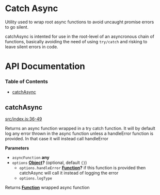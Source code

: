 # Catch Async

Utility used to wrap root async functions to avoid uncaught promise errors to go silent.

catchAsync is intented for use in the root-level of an asyncronous chain of
functions, basically avoiding the need of using `try/catch` and risking to leave silent errors in code.

# API Documentation

<!-- Generated by documentation.js. Update this documentation by updating the source code. -->

### Table of Contents

* [catchAsync](#catchasync)

## catchAsync

[src/index.js:36-49](https://github.com/Narzerus/catch-async/blob/ed3c3e5f988406e009cd1fb3ea42e29b4c8045d5/src/index.js#L36-L49 'Source code on GitHub')

Returns an async function wrapped in a try catch function. It
will by default log any error thrown in the async function unless
a handleError function is provided. In that case it will instead
call handleError

**Parameters**

* `asyncFunction` **any**
* `options` **[Object](https://developer.mozilla.org/docs/Web/JavaScript/Reference/Global_Objects/Object)?** (optional, default `{}`)
  * `options.handleError` **[Function](https://developer.mozilla.org/docs/Web/JavaScript/Reference/Statements/function)?** if this function is provided
    then catchAsync will call it instead of logging the error
  * `options.logType`

Returns **[Function](https://developer.mozilla.org/docs/Web/JavaScript/Reference/Statements/function)** wrapped async function

